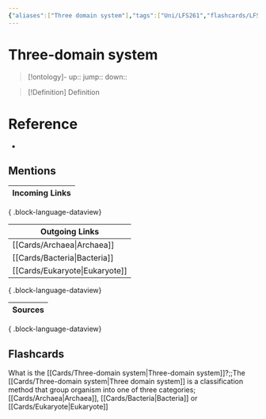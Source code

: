 ```yaml
---
{"aliases":["Three domain system"],"tags":["Uni/LFS261","flashcards/LFS261"],"dg-publish":true,"permalink":"/cards/three-domain-system/","dgPassFrontmatter":true}
---
```


# Three-domain system

> [!ontology]-
> up:: 
> jump:: 
> down:: 

> [!Definition] Definition
> 

# Reference
- 

## Mentions
| Incoming Links |
| -------------- |

{ .block-language-dataview}

| Outgoing Links                    |
| --------------------------------- |
| [[Cards/Archaea\|Archaea]]     |
| [[Cards/Bacteria\|Bacteria]]   |
| [[Cards/Eukaryote\|Eukaryote]] |

{ .block-language-dataview}

| Sources |
| ------- |

{ .block-language-dataview}

## Flashcards 

What is the [[Cards/Three-domain system\|Three-domain system]]?;;The [[Cards/Three-domain system\|Three domain system]] is a classification method that group organism into one of three categories; [[Cards/Archaea\|Archaea]], [[Cards/Bacteria\|Bacteria]] or [[Cards/Eukaryote\|Eukaryote]]
<!--SR:!2024-04-17,1,230-->